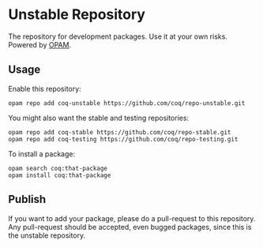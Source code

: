 # Unstable Repository
The repository for development packages. Use it at your own risks. Powered by [OPAM](http://opam.ocamlpro.com/).

## Usage
Enable this repository:

    opam repo add coq-unstable https://github.com/coq/repo-unstable.git

You might also want the stable and testing repositories:

    opam repo add coq-stable https://github.com/coq/repo-stable.git
    opam repo add coq-testing https://github.com/coq/repo-testing.git

To install a package:

    opam search coq:that-package
    opam install coq:that-package

## Publish
If you want to add your package, please do a pull-request to this repository. Any pull-request should be accepted, even bugged packages, since this is the unstable repository.
